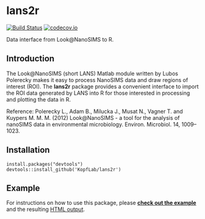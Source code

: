 lans2r
======

[![Build Status](https://travis-ci.org/KopfLab/lans2r.svg?branch=master)](https://travis-ci.org/KopfLab/lans2r)
[![codecov.io](https://codecov.io/github/KopfLab/lans2r/coverage.svg?branch=master)](https://codecov.io/github/KopfLab/lans2r?branch=master)

Data interface from Look@NanoSIMS to R.

## Introduction

The Look@NanoSIMS (short LANS) Matlab module written by Lubos Polerecky makes it easy to process NanoSIMS data and draw regions of interest (ROI). The **lans2r** package provides a convenient interface to import the ROI data generated by LANS into R for those interested in processing and plotting the data in R. 

Reference: Polerecky L., Adam B., Milucka J., Musat N., Vagner T. and Kuypers M. M. M. (2012) Look@NanoSIMS - a tool for the analysis of nanoSIMS data in environmental microbiology. Environ. Microbiol. 14, 1009–1023.

## Installation

```{r, eval=FALSE}
install.packages("devtools")
devtools::install_github('KopfLab/lans2r')
```

## Example

For instructions on how to use this package, please **[check out the example](https://github.com/KopfLab/lans2r/raw/master/vignettes/example.Rmd)** and the resulting [HTML output](https://rawgit.com/KopfLab/lans2r/master/inst/doc/example.html).
